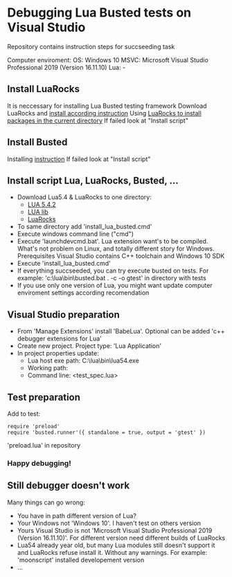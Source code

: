 # Debugging Lua Busted tests on Visual Studio
Repository contains instruction steps for succseeding task

Computer enviroment:
OS: Windows 10
MSVC: Microsoft Visual Studio Professional 2019 (Version 16.11.10)
Lua: -

## Install LuaRocks
It is neccessary for installing Lua Busted testing framework
Download LuaRocks and [install according instruction](https://github.com/luarocks/luarocks/wiki/Installation-instructions-for-Windows)
Using [LuaRocks to install packages in the current directory](https://leafo.net/guides/customizing-the-luarocks-tree.html)
If failed look at "Install script"

## Install Busted
Installing [instruction](https://exercism.org/docs/tracks/lua/installation)
If failed look at "Install script"

## Install script Lua, LuaRocks, Busted, ...
- Download Lua5.4 & LuaRocks to one directory:
  - [LUA 5.4.2](https://sourceforge.net/projects/luabinaries/files/5.4.2/Tools%20Executables/lua-5.4.2_Win32_bin.zip/download)
  - [LUA lib](https://sourceforge.net/projects/luabinaries/files/5.4.2/Windows%20Libraries/Dynamic/lua-5.4.2_Win32_dll16_lib.zip/download)
  - [LuaRocks](https://luarocks.github.io/luarocks/releases/luarocks-3.8.0-win32.zip)
- To same directory add 'install_lua_busted.cmd'
- Execute windows command line ("cmd")
- Execute 'launchdevcmd.bat'. Lua extension want's to be compiled. What's not problem on Linux, and totally different story for Windows. Prerequisites Visual Studio contains C++ toolchain and Windows 10 SDK
- Execute 'install_lua_busted.cmd'
- If everything succseeded, you can try execute busted on tests. For example: 'c:\lua\bin\busted.bat . -c -o gtest' in directory with tests
- If you use only one version of Lua, you might want update computer enviroment settings according recomendation

## Visual Studio preparation
- From 'Manage Extensions' install 'BabeLua'. Optional can be added 'c++ debugger extensions for Lua'
- Create new project. Project type: 'Lua Application'
- In project properties update:
  - Lua host exe path: C:\lua\bin\lua54.exe
  - Working path: <test source directory>
  - Command line: <test_spec.lua>
  
## Test preparation
Add to test:
  ```
  require 'preload'
  require 'busted.runner'({ standalone = true, output = 'gtest' })
  ```
'preload.lua' in repository
  
### Happy debugging!
  
## Still debugger doesn't work
Many things can go wrong:
  - You have in path different version of Lua?
  - Your Windows not 'Windows 10'. I haven't test on others version
  - Yours Visual Studio is not 'Microsoft Visual Studio Professional 2019 (Version 16.11.10)'. For different version need different builds of LuaRocks
  - Lua54 already year old, but many Lua modules still doesn't support it and LuaRocks refuse install it. Without any warnings. For example: 'moonscript' installed developement version
  - ...

